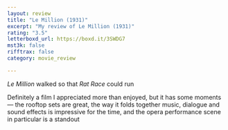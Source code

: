 ```yaml
---
layout: review
title: "Le Million (1931)"
excerpt: "My review of Le Million (1931)"
rating: "3.5"
letterboxd_url: https://boxd.it/3SWDG7
mst3k: false
rifftrax: false
category: movie_review

---
```


<i>Le Million</i> walked so that <i>Rat Race</i> could run

Definitely a film I appreciated more than enjoyed, but it has some moments — the rooftop sets are great, the way it folds together music, dialogue and sound effects is impressive for the time, and the opera performance scene in particular is a standout